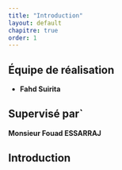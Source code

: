```yaml
---
title: "Introduction"
layout: default
chapitre: true
order: 1
---
```


<a id="introduction"></a>

## Équipe de réalisation

- **Fahd Suirita**

## Supervisé par`

**Monsieur Fouad ESSARRAJ**

## Introduction
